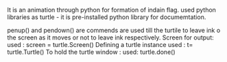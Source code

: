 It is an animation through python  for formation of indain flag.
used python libraries as 
turtle - it is pre-installed  python library for documemtation.

penup() and pendown() are commends are used till the turtile to leave ink o the screen as it moves or not to leave ink respectively.
Screen for output:
used : screen = turtle.Screen()
Defining a turtle instance 
used : t= turtle.Turtle()
To hold the turtle window :
used: turtle.done()
